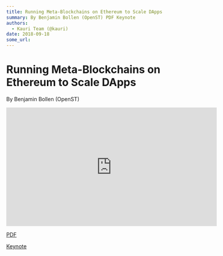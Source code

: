 ```yaml
---
title: Running Meta-Blockchains on Ethereum to Scale DApps
summary: By Benjamin Bollen (OpenST) PDF Keynote
authors:
  - Kauri Team (@kauri)
date: 2018-09-18
some_url: 
---
```


# Running Meta-Blockchains on Ethereum to Scale DApps

By Benjamin Bollen (OpenST)

<div align="center"><iframe width="560" height="315" src="https://drive.google.com/file/d/17oQ6s1FmH7JfkK-RlsgBIf2KORZLqEmU/preview" frameborder="0" allow="encrypted-media" allowfullscreen></iframe></div>

[PDF](https://github.com/ethberlin-hackathon/Talks-presentations/blob/master/resources/metablockchains-on-ethereum/OpenST-Metablockchains-to-scale-DApps.pdf)

[Keynote](https://github.com/ethberlin-hackathon/Talks-presentations/blob/master/resources/metablockchains-on-ethereum/OpenST-Metablockchains-to-scale-DApps.key)